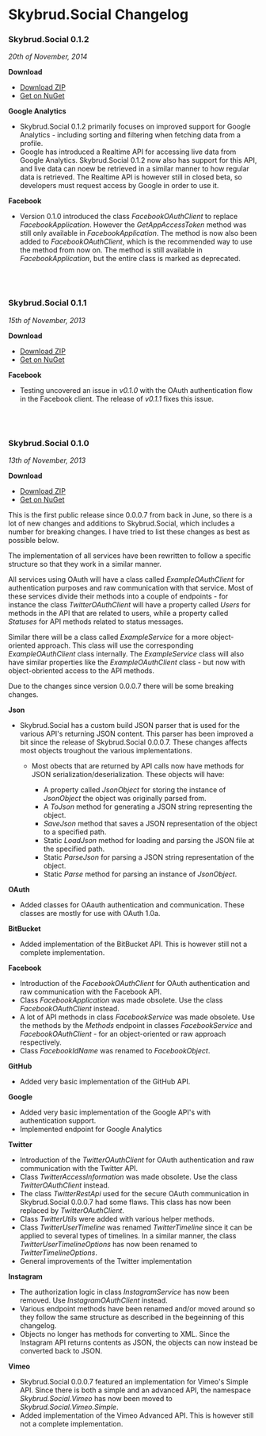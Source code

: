 Skybrud.Social Changelog
========================

### Skybrud.Social 0.1.2
_20th of November, 2014_

__Download__
-   <a href="https://github.com/abjerner/Skybrud.Social/releases/download/v0.1.2/Skybrud.Social.v0.1.2.zip">Download ZIP</a>
-   <a href="https://www.nuget.org/packages/Skybrud.Social/0.1.2">Get on NuGet</a>

__Google Analytics__

-   Skybrud.Social 0.1.2 primarily focuses on improved support for Google Analytics - including sorting and filtering when fetching data from a profile.
-   Google has introduced a Realtime API for accessing live data from Google Analytics. Skybrud.Social 0.1.2 now also has support for this API, and live data can noew be retrieved in a similar manner to how regular data is retrieved. The Realtime API is however still in closed beta, so developers must request access by Google in order to use it.

__Facebook__

-   Version 0.1.0 introduced the class <var>FacebookOAuthClient</var> to replace <var>FacebookApplication</var>. However the <var>GetAppAccessToken</var> method was still only available in <var>FacebookApplication</var>. The method is now also been added to <var>FacebookOAuthClient</var>, which is the recommended way to use the method from now on. The method is still available in <var>FacebookApplication</var>, but the entire class is marked as deprecated.

<br /><br />

### Skybrud.Social 0.1.1
_15th of November, 2013_

__Download__
-   <a href="https://github.com/abjerner/Skybrud.Social/releases/download/v0.1.1/Skybrud.Social.v0.1.1.zip">Download ZIP</a>
-   <a href="https://www.nuget.org/packages/Skybrud.Social/0.1.1">Get on NuGet</a>

__Facebook__

-   Testing uncovered an issue in <var>v0.1.0</var> with the OAuth authentication flow in the Facebook client. The release of <var>v0.1.1</var> fixes this issue.

<br /><br />

### Skybrud.Social 0.1.0
_13th of November, 2013_

__Download__
-   <a href="https://github.com/abjerner/Skybrud.Social/releases/download/0.1.0/Skybrud.Social.v0.1.0.zip">Download ZIP</a>
-   <a href="https://www.nuget.org/packages/Skybrud.Social/0.1.0">Get on NuGet</a>

This is the first public release since 0.0.0.7 from back in June, so there is a lot of new changes and additions to Skybrud.Social, which includes a number for breaking changes. I have tried to list these changes as best as possible below. 

The implementation of all services have been rewritten to follow a specific structure so that they work in a similar manner.

All services using OAuth will have a class called <var>ExampleOAuthClient</var> for authentication purposes and raw communication with that service. Most of these services divide their methods into a couple of endpoints - for instance the class <var>TwitterOAuthClient</var> will have a property called <var>Users</var> for methods in the API that are related to users, while a property called <var>Statuses</var> for API methods related to status messages.

Similar there will be a class called <var>ExampleService</var> for a more object-oriented approach. This class will use the corresponding <var>ExampleOAuthClient</var> class internally. The <var>ExampleService</var> class will also have similar properties like the <var>ExampleOAuthClient</var> class - but now with object-obriented access to the API methods.

Due to the changes since version 0.0.0.7 there will be some breaking changes.

__Json__

-   Skybrud.Social has a custom build JSON parser that is used for the various API's returning JSON content. This parser has been improved a bit since the release of Skybrud.Social 0.0.0.7. These changes affects most objects troughout the various implementations.

    -   Most obects that are returned by API calls now have methods for JSON serialization/deserialization. These objects will have:
    
        -   A property called <var>JsonObject</var> for storing the instance of <var>JsonObject</var> the object was originally parsed from.
        -   A <var>ToJson</var> method for generating a JSON string representing the object.
        -   <var>SaveJson</var> method that saves a JSON representation of the object to a specified path.
        -   Static <var>LoadJson</var> method for loading and parsing the JSON file at the specified path.
        -   Static <var>ParseJson</var> for parsing a JSON string representation of the object.
        -   Static <var>Parse</var> method for parsing an instance of <var>JsonObject</var>.

__OAuth__

-   Added classes for OAauth authentication and communication. These classes are mostly for use with OAuth 1.0a.

__BitBucket__

-   Added implementation of the BitBucket API. This is however still not a complete implementation.

__Facebook__

-   Introduction of the <var>FacebookOAuthClient</var> for OAuth authentication and raw communication with the Facebook API.
-   Class <var>FacebookApplication</var> was made obsolete. Use the class <var>FacebookOAuthClient</var> instead.
-   A lot of API methods in class <var>FacebookService</var> was made obsolete. Use the methods by the <var>Methods</var> endpoint in classes <var>FacebookService</var> and <var>FacebookOAuthClient</var> - for an object-oriented or raw approach respectively.
-   Class <var>FacebookIdName</var> was renamed to <var>FacebookObject</var>.
 
__GitHub__

-   Added very basic implementation of the GitHub API.

__Google__

-   Added very basic implementation of the Google API's with authentication support.
-   Implemented endpoint for Google Analytics

__Twitter__

-   Introduction of the <var>TwitterOAuthClient</var> for OAuth authentication and raw communication with the Twitter API.
-   Class <var>TwitterAccessInformation</var> was made obsolete. Use the class <var>TwitterOAuthClient</var> instead.
-   The class <var>TwitterRestApi</var> used for the secure OAuth communication in Skybrud.Social 0.0.0.7 had some flaws. This class has now been replaced by <var>TwitterOAuthClient</var>.
-   Class <var>TwitterUtils</var> were added with various helper methods.
-   Class <var>TwitterUserTimeline</var> was renamed <var>TwitterTimeline</var> since it can be applied to several types of timelines. In a similar manner, the class <var>TwitterUserTimelineOptions</var> has now been renamed to <var>TwitterTimelineOptions</var>.
-   General improvements of the Twitter implementation

__Instagram__

-   The authorization logic in class <var>InstagramService</var> has now been removed. Use <var>InstagramOAuthClient</var> instead.
-   Various endpoint methods have been renamed and/or moved around so they follow the same structure as described in the begeinning of this changelog.
-   Objects no longer has methods for converting to XML. Since the Instagram API returns contents as JSON, the objects can now instead be converted back to JSON.

__Vimeo__

-   Skybrud.Social 0.0.0.7 featured an implementation for Vimeo's Simple API. Since there is both a simple and an advanced API, the namespace <var>Skybrud.Social.Vimeo</var> has now been moved to <var>Skybrud.Social.Vimeo.Simple</var>.
-   Added implementation of the Vimeo Advanced API. This is however still not a complete implementation.